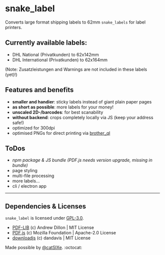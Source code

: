 # snake_label
Converts large format shipping labels to 62mm `snake_labels` for label printers.

## Currently available labels:
- DHL National (Privatkunden) to 62x142mm
- DHL International (Privatkunden) to 62x164mm

(Note: Zusatzleistungen and Warnings are not included in these labels (yet)!)
## Features and benefits
- **smaller and handier**: sticky labels instead of giant plain paper pages
- **as short as possible**: more labels for your money!
- **unscaled 2D-/barcodes**: for best scanability
- **without backend**: crops completely locally via JS (keep your address safe!)
- optimized for 300dpi
- optimised PNGs for direct printing via [brother_ql](https://github.com/pklaus/brother_ql)

## ToDos
- _npm package & JS bundle (PDF.js needs version upgrade, missing in bundle)_
- page styling
- multi-file processing
- more labels...
- cli / electron app

---
## Dependencies & Licenses
`snake_label` is licensed under [GPL-3.0](LICENSE).

- [PDF-LIB](https://github.com/Hopding/pdf-lib) (c) Andrew Dillon | MIT License
- [PDF.js](https://github.com/mozilla/pdf.js) (c) Mozilla Foundation | Apache-2.0 License
- [downloadjs](https://github.com/rndme/download) (c) dandavis | MIT License

Made possible by [@catSIXe](https://github.com/cheetahdotcat). :octocat:

